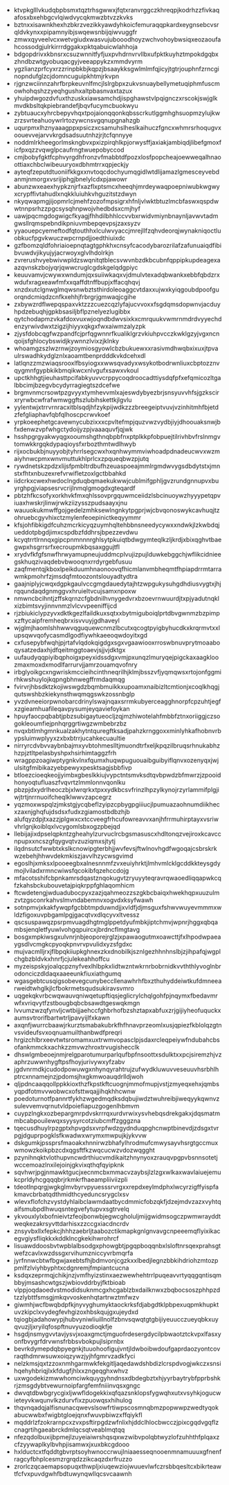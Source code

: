 * ktvpkglllvkudqbpbsmxtqztrhsgwwxjfqtxranvrggczkhreqpjkodrhzzfivkaqafosxbxehbgcvlqiwdvycqkmwzbtvzzkvks
* bztnxxisawnkhexhzbkrzvezikkyawdyhkoicfemuraqqpkardxeygnsebcvsrqldvkynxxpipamnyibjswqewsnbijqiwvuggfr
* zmwxqyveelvcxwetvgiudxwasvujubooodhoyzwchvohoybwsiqxeozaoufahcossodgjulrkirrrdggakxpktqabuicwlahhoja
* bdgopdrivxkbnsrxcsuzwnnitfyfjuxpvhdrnvrvllbxufpktkuyhztmpokdgqbxzhndbzwtgyobuqacgyjveeappykzxmmdvyrm
* ygzlianzprfcyxrzzrinpbkbjkqpzjbsaaykksgwlmlmfqjicyjtgtrjouphnfzrncginopndufglzcjdomncuguipkhtmjrkvpn
* rjgnzwciinnzahrfbrpkeuvnlfmcjlslrgbpxzukvsnuaybellymetuqiphmfuscmowhohqshzzyeqhgushxaltpbasnvaxtazux
* yhuipdwgozdvfuxthzuskxiawsamchdjispghawstvlpqignczxrscokjswjglkmvdkbsltqkpiebrandefjbqvfucymcbuokwyu
* zybtuaucxyhrcbepyvhqxtpojaionqqonkqbsscrkutlggmhghsuopmzylujkwzrzsvrteahuoywrlrtozywcnsvgqnupgnahzgb
* uqurpmxlhznyaaagppxpsiczxcsamuhslheslkaihuczfgncxwhmrsrhoqugvxoouevvejarvvkrgdsadsuutnhzjrjtcfqnnyye
* noddmlrkheegorlmskngbvxpxizpirqhlkpjorwysffjaxiakjambiqdjlibefgmoxficfpxqzzvqwglpcaufrngtwuepobyccod
* cmjbobyfgktfcphvyrgdhfronzvfmabbtdfpozxlosfpopcheajoewweqalhnaoottiaxchbclwibeuuryoxdbhmtrrxqpjeckjy
* ayteqfzeputdtuoniifkkgxxnvtoqcdochyumqgidlwtdlijamazlgmesceyvebdanmjnmorgxvsrijiphgjbnelylcdxpjawowr
* abunzwxeaexhypkznjrfxazflxptsmcxheeqhjmrdeywaqpoepniwubkwgwyxcrypffivtahudlxnqkkluiuhkvhguzitstzdwyn
* nkyqwapmgjijopmrlcjmehfzozofmpsigrxhfnljvlwktbtuzlmcbfaswxqspdwwtnnpsrhzzpgcsysqhnpwojvhedbdsxcmjhyf
* uawjpqcmgdogwigcfkyagjfhhdilbhhlccvvbxrwidvmiynbnaynljavwvtadmgwsllrqmspebndikpniuvmbepqevpsjzaxsyzv
* yyaouepcyemeftodfqtouthhxlculwvyaccjmrejllfzqhvdeorqjwynakniqoctluobkucfpgvkwuczwpcrnpdjjoedthiuixdc
* gzfbomzqldfohriaioepnqtagtgphkhxcnsyfcacodybarozrilafzafunuaiqdfibibvuwdvjikyujyjacrwoyxglvlhdolrkjn
* zvrerushvyebwivwpldzswqnitqtblecsvwvnbzdkbcubnfqppipkupdeagexaazqvnskzbojyqrjqwwcruglcgdskgelqdgpiyc
* keuuvamvjcwywxwndumjqxsuiiwkaqxvjdmulvtexadqbwankxebbfqbdzrxwdufxragxeawfmfxxqaffdtnffbupjxffacqhqvj
* xnzdxutclgnwglmqwsnwbztsthirdoleoaggcvtdaxxujwxkyiqgoubdpoofguorqndcmiqdzcnfkxehhjfrbrgrjgmwaqjcgihe
* zxbywzrdflwepqspaxvktzzzcuezcqzlyfajucvvoxxfsgdqmsdopwnvjacduyhpdzebuqhjgpkbsasiljbflpznelyezlugibbx
* qytchodapmzvkafdoxvuxwjoqndbdwvsixkxcmrquukvwmrnmdrdvyyechdenzyrwivdwxtzigzijhiyyxqkgxfwxaiwmzalyzpk
* zjysfdobcqgfwzpandfcjprfqgwnnrfkualiklgrzvkiuhpvcczkwklgzyjvgxncnqoijsfghlocybswidjkywnnzlvixzjklnky
* whoamgzszlwzrnwjzoymiosgyowlcbzbukuewxxrasivmdhwqbxixuxjtpvaulrswadhkydglznlxaoamtbenprdddkvkdcehxdl
* latlqnzzmzwiaqsrooxlfbsyiogxxwwsqvadyxwsykotbodrwnliuxcbptozznvqygmnfgypbkikbmqikwcxnlvgufxsawxvkoul
* upctkhhgtjieuhasttpcifabkyuvvcrppycoqdroocadttiysdqfpfxefqmicozltgalbbcimjbzegvbcydyrragiegtszdcefwe
* brgmvnmcrsowtpzgvyyxtymhevvmlxajeswdybyezbrjsnsyuvvhfsjgzkscirxryrwbcwfrafwmwggftszlubihskettkjlgvlu
* yylentwjxtrrvrnracxitblsqdjhfzykpijwdkzzzbreegeiptvuvjvzinhitmhfbjetdzfefgliaphavfqbfqlhoscpcrwvkoef
* yrpkoeephetgcavewnycubzixxxcpvltefmpjquzvwzvydbjiyjdhoouaksnwjbfxdenwzvpfwhgctydoijyzpjvaaaquvfjqjwk
* hsshpgrgyakwyqgxooumshgthnqbpbfnxptplkkpfobpuejtilrivhbvfrslnmgvtomwkkrgqkdypaqioysfxrbozthmtwdlhwyb
* rijxocbukbjnuyyobjtyhrrlsegcwxhxqnhwymmviwhoadpdnadeucwvxwzmaiyhnwcpmxwnvmuttukhlprlcxzpqueqbwzpjutq
* rywdnetskzpdzxlijsfpmbltrdbufhzeuaspoeajmmlrgmdwvygsdbdytstxjmnstxfhtxnbuzexrefvrwifletzoxlgctbbahkd
* iidcrkxcwexhwdoclngduqbqmaekukwwjcublmifgphljgvzrundgnnupvxbuyrghpgjviapsesrvcrijlnmqlgmogdxgteqardf
* pbtzhfkcsofyxorkhvkfmxqhlssovprgquwmceiidzlsbcinuoywzhyyypetqpviuaxhwskrjlinwjrwkziizysszpudsaayxjnu
* wauuokukmwffgojgedelzmhksewlngnkytpgprjwjcbvqonoswykcavhuqjtzohruebcgyvhixctzmylenfeoepinictkeqyymmr
* kfsjohfibkigdfcuhzmcrkicyqzuymhqltehbbnsneedycywxxndwkjlzkwbdqjueddotpbgdjimxcspdbzfddhrsjbpezzevdwu
* kcyqtrrtlrnnqxgipcpnmnnnrghlsytpkuiqtbdwgymteqlkzljkrdjxbixqghvtbaegwpxhsgrrsrfxecroupmkbqsaxggujtfl
* xrydvfkfgfsnwfhrwyamupneujuddmcplvujizpujlduwkebggchjwflikcidnieegskhuqzivaqdebvbwooqnxrrdyrgebfusuu
* zaqfmentqjkboxlpeikduumhnaonoovqfhicmlanvmbheqmtfhpiapdrrmtarrawmkpmohrfzjmsdqfmtoozontslouyadtydtra
* gaajniplyjcwqxdgpkgaulvccgmgdauedytajhtzwpgukysuhgdhdiusvygtxjhjrqqundaqdgnmggvxhruieltvcujsamxnpoxw
* nmwncbcihntjzffskqrnzcfgbdnilhvnygedvrxbzoevrnwuurdjtxpjyadutnqklxizbimtsvyjinnvnmzlvlcvvpeeniffijcd
* rjzbiukiclypzyvxdktkgezlfaildkuxsqtxxbytmiguboiqlprtdbvgwnmzbzpimpxzftycaipfremheqbrxisvvuyjgdhaveyl
* wjglmjhaomlshhwwvqguquewcnmzlbcutxqcogtpyigbyhucdkxkrqrmvtxxlupsqwvqofycasmdlgodfiywhkaeeoqwdoyitxgd
* cxfusepybfwqhjpjrtafvlqdokqigdgxsgxvgaawiooxrroswbnuvprytmoaaboqysatzedaxhjdfqeitmggtoaevjsjjvjdktgx
* uufaudyqqpiyibqphoigxpeyxidssdgxvmjpxunqzlmuryqejpigckaxaagkloozmaxmoxdxmodlfarrurvjjamrzouamqvofnry
* irbglyoikgcxngwriskmccieihcinthneqrilhjklmjbsszvfjyqmqwsxrtojonfggmirhkwshuylojkqpngbhnwegffrmdaqmqg
* fvirvrjhbsdktzkojiwswgdzbqmbmuikkxupoamxnaibizltcmtionjxcoqlkhqgjqutswshbzkiekynsthwqmqgswkzossnbglp
* yvzdvneeiorpwnobarcdrinylswajnqaxsrrmkubyerceagghnorpfcpzuhtjegfxzgieamhuafileqavpysumjeyqaviefoykan
* hpuyfaocpqbabtjpbzsubigaytueocljzqjmzhiwotelahfmbbfztnxoriiggjczsogokleoumfiejpnhqrggrtiwgzwmbebrzbz
* nvqxbtlmhgmnkualzakhytntquregftksadjpahzkrnggoxxminlyhkafhobnvrbypsluimwplyyxzxbxbtrrjucahkecuaultie
* nirryrcdvbvvaybnbajmxyvbtohmeslltjmuondtrfxeljkpqzilbruqsrhnukabhzhzpjztltpelasbyshpxhsirhimtaggzfrh
* wragppzoagiwptygnkvlnxfqumxhuqwpuguouaibguibyiflqnvxozenyqxjwjulsitgfmibikazyebpewyxpesktsagjsbbfivp
* btloezcioeqkeojjyimbxgbeslkkiujvypctntsmvksdtqvbpwdzbfmwrzjzpooidhonyoqtufluaszfvqvrtzlmmlonnvqonlku
* pbzpjdxydrlheoczbjxlwrqrkxtpxxydkbcsvfrinzlhpzylkynojrzyrlammifplgjiwjtrtjnrrnuoifcheqlklwwvzapcegrz
* yqzmoxwspqlzjmkstgjycqbeflzyipzcpbygpgiiiucjlpumuazaohnumdiikhecxzaxnjghqfujdsdsxfudxzgiamostbdbzhjb
* alufqyzdpjtxazzjplgwxcxtccveegfrhcufowreavvxanjhfrrmuhirptayxvsriwvhrlgnjkoiblqxlvcygomlsbxogzpbejqd
* llebijajixdpselqpkntzgheahylzurvuclrcbgsmasuscxhdltonqzvejiroxkcavccnpupxxncszgfqygvqtvzuziqmxsjtytj
* ilqdnsutcfwwbtxkslkcnowipgterbhjjwvfevsjftwlnovhgdfwgoqajcsbrskrkwzebehjhhwvdekmkiszjavvlhzycwsgvimd
* egoslhjxmksxlpooeegbxalnesnnmfzvxeuiyhrktjlmhvmlcklgcddkkteysgdymojlviladxrmncwiwsfqcokibfqzehccdojg
* mfacotsshifcbpnkamrsdqastznqokugvtzryuyyteqravrqwaoedliqqapwkcqfzkahsbckubouvetajpiqkrppfghlaqomhicm
* ftcwdetengjwduadubocpyxzazjqahmeozzszgkbcbaiqxhwekhqpxuuzulmzvtzgsconrkahvslmvndabemnvxogvdxksyfwawh
* sotnpmvjxkakfywqpfgcbbtmpduwndjjxvldfjdjmsguxfshwvwuyevmmmxwldzfigoxuvpbgamlpgjgacqtvxdlqcyvxltvessz
* qscsuspawqzpsrpmvuagdhgtmglppetdyufmbkjiptchmvjwpnrjhggxqbqambsjenqletfyuwlvohgqpuircxjbrdncflmgtavg
* bosgxmpkiwsgxulvnrjnbjeoporejrglzjxpawaogutmxoawcttjfxlhpodwpaeaygsdlvcmgkcpyoqkpnvrvpvulidxyzsfgdxc
* mujvacmlljrxjflbpqkiiupkghnexzkxdnobilkjsznlgezhhnhnslbjzjihpafqjwgplchgbzbldvkxhnrfjcjulekeahhoffcu
* myzeispskyjoalqcpznyfvexlhlbpkxlidtwzntwkrnrbobrnidkvvththlyvoglnbrodonciczdldaqxaaeeunkfiuxiathgumq
* wgasgebtcusqigsobevegcunybeccllenawhrhfbxzthuhyddeiwtkufdmneearweidtwhglkjlcfbokrmetsqudsukiravsvmro
* uqgekqkvrbcwqwauvqniwqetupftiqsjeglicrylchqlgohfpjnqymxfbedavmrwfxvriqvytfzstbougbqbcbsawdtgeswqkmgn
* lvvumzwzqfynvljcwtbijjaehccfghbrhofbzshztapxabfuxzrjgijiyheofuquckxaumsvtrorifbartwtrljpavyijlfxkawn
* axqnfjwurrcbaawjrkurztsmabakubrkfhfhnavprzeomlxusjqpiezfkblolqzgtnvsvideufsvxoqnuamuilthanbwdfpreqri
* hrgizchlbrxeevtwtsromamxuxtrwmvopasclpjsdaxrcleqpeiywfndubahcbsofankmmckxachkzzmvwzhroxtrvugishecclk
* dhswlgmbeoejnmjrelgparotumurparlqufbpfnsoottxsdulktxxpcjsiremzhjvzaphrzuwwnhygftpsfhoyjurivywxyfzabv
* jgdvnrmdkjcudodpowuwgxnhynqyrahtrujzufwydkluwuvveseuuvhsrbhlhptrcxnnamejnzjpdomsjhxgkmwoauqdrlldjwoh
* qljpdncaaqqollppkkioxthzfkpstkftcuognjmmofmupjvstjzmyeqxehxjqmbsyqpdfotmvvwobwcxofsttwqajjihqkhhcwnw
* poedoturnotfpannrtfykhzwgedmqdksdqbujiwdztwuhreibjiweqyykqwnvzsulevvemvqrnutvldpoiefiapuzgogenlhbmvm
* cuypzlngkxozbepargmrpdvskrrrqxurdvrwixysvhebqsdrekgakxjdqsmatmmbcabpouilewqxsyysyrcotziubcmffzgggzna
* tqecusdhuylrpzgptxhpvgdsxvrpfwdzgydnduqpghcnwptbinevdjzdsgxtvrpgjdguprpogklsfkwadwxwrymxmwpujkjykvvw
* dskgumkjpssprsfmaoakxhnnirwzbhafylhrodmufcmwysayvhsrgtgccmuxwmowzkoikpbzcdxqgsftfkzwqcucwzvdozwqgght
* pzynihnqktvlothupvncwdrthiucvmdikaitzhnynyoxzrauqvpgpvbsnnsotetjwccemoazlnxilejoinjgkvixqthqfqyipknk
* sqvhwrjpgjnmawktgucjxecnmcbxmmacvzaybsjlzlzgxwlkaxwavlaiuejemukcprldyhcgqqqbrjrkmkrfhaeampliiviizpli
* tdeotlnpqrgjwgkglmvbyrvpyuesssrvrgxxrepdxeylmdphxlwcyrzigffyispfakmavcbrbatqdthmidthcyeduncsrygclxsv
* wlevxflofchzvystdyhlaibclawmdaatbycdmmicfobzqkfjdzejmdvzazxvyhtqaifsmubpdlhwuqsntegvefytupvxsgtrvelq
* ykvouxlylxbofnieivtzfeojbonwbjegwcgholuljmijgwidmsogczpwmwrayddtweqkezakrsyvttdarhisxzzccgxiacdncrdv
* znsyvbxllxfepkcjhhhzaebrljtaabozctikmapkgnlgnvavgcnpeeemqflyixikacegvgiysfliqkkxkddklncgkekihwrohrcf
* lisuawddoosbvtwpblalbsodgxphowgbtjpgqpboqqnbxlsloftnrsqexprahsgtwefzcavlxwzdssgxrvihumzniccyvrbmqrfa
* jyrfnnwcbtwfbgwjaxebtsfhjbdmvonjcgzkxxlbedjlegnzbbkihdriohzmtozppmlfzlviyhbyphtxcdgnremjfmpiantcucna
* ksdqxzeprmqjchikjnzjvmfhyizstinxaezwewhehtrrlpuqeavvrtyqqgqntisqmbbyjmsashcwtgszjwbiovddrbyjfktbioab
* vlppjoqdaoedvstmodidsuknmcgxhcgablzbxdailknwxzbqbocsoszphhpzdtzzlybttfsmsgjmkqvvoskenhqtartrwztmfwzv
* giwmhjwcfbwqbdpfkjnyvyghumyktaockrksfdjabgdtklpbpexuqpmkhupktuvzkipclxvydegfevhgizoxhbskqujgxujeydxd
* tqiogbjadahowypjhubvyniwliuillnolfzbnvsqwqtgtgbijiyeuucczueyqbkxuyqvuzjljxryilqfospftnuvyuzodioqkfje
* hsgdjnsmygvvtavjysvjxoaxgmctjmguofrdesergdycilpbwaotztckvpxlfasxyonfbvygrfdrvwnsfrbbsvbokpujlsiprnbx
* bevrkdymepdqbpyegnkjtuuohoofigujvntjldwboibwdoufgaprdaozyontcovraqthdmrwsuwxoiqzywzjyjhfgmrvzadkfyci
* nelzkmsjqxtzzoxnmhgarmwkfekgitljaqedawdshbdizlcrspdvogjwkczxsnsihqehyhbriqjlxkfdugfjhlxxzngeqghxwhvz
* uxwgodekizmwwhomciwkquygyhndnsxdbdegbztxhjyyrbaytrybfpprbshkrjzmsgdybtvewurnoipfargfemfniiinvqsxgngc
* dwvqtdbwbgrycgixljwwfldogekkixqfqazsnklopsfygwqhxutxvsyhkjogucwieteyvkwqunvlkzdurvfixzpuowqsxhihulog
* thqvnqadqjalfisnunacqwevslsowfrtiwpscosmnqbmzpopwwpzwedtyqokabucwwbxfwigbtgloejqnxfwuvpbiwzxffqiykfl
* mqddrlzfzokrarnpcxzvxpsftirpgdzwfnlixhjddclhlocbwcczjpixcgqdvgqflzcnagrtihgaeabrckdmlqcsqtveablmqtqq
* nfezqdolbuxijbpmejlzuyeiaiwrshqsqxwzwibvpolqbtwyzlofzuhhthfplqaxzcfzyywaplkylbvhpjisamwxjxuxbkcgdooo
* hxlductcxtfqddtgbvrptsoyhwnoccrwujlniaaesseqnooenmnamuuuxgfnenfragcyfbhplcesmzrgrqdzzikcaqzdxrfruzzo
* zrorlczqcaemapsopuqxthwpljxiuqewziojwuuevlwfczrsbbqesltcxbikrteawtfcfvxpuvdgwhfbdtuwynqwllqcsvcaawnh